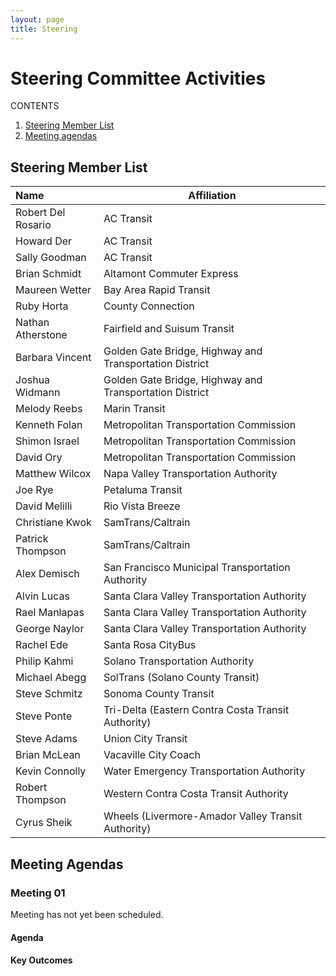 ```yaml
---
layout: page
title: Steering
---
```


# Steering Committee Activities

CONTENTS

1. [Steering Member List](#steering-member-list)
2. [Meeting agendas](#meeting-agendas)

## Steering Member List

| **Name**                               | **Affiliation**                                        |
|:---------------------------------------|--------------------------------------------------------|
| Robert Del Rosario                     | AC Transit                                             | 
| Howard Der                             | AC Transit                                             | 
| Sally Goodman                          | AC Transit                                             |
| Brian Schmidt                          | Altamont Commuter Express                              |
| Maureen Wetter                         | Bay Area Rapid Transit                                 |
| Ruby Horta                             | County Connection                                      |
| Nathan Atherstone                      | Fairfield and Suisum Transit                           |
| Barbara Vincent                        | Golden Gate Bridge, Highway and Transportation District|
| Joshua Widmann                         | Golden Gate Bridge, Highway and Transportation District|
| Melody Reebs                           | Marin Transit                                          |
| Kenneth Folan                          | Metropolitan Transportation Commission                 |
| Shimon Israel                          | Metropolitan Transportation Commission                 |
| David Ory                              | Metropolitan Transportation Commission                 |
| Matthew Wilcox                         | Napa Valley Transportation Authority                   |
| Joe Rye                                | Petaluma Transit                                       |
| David Melilli                          | Rio Vista Breeze                                       |
| Christiane Kwok                        | SamTrans/Caltrain                                      |
| Patrick Thompson                       | SamTrans/Caltrain                                      |
| Alex Demisch                           | San Francisco Municipal Transportation Authority       |
| Alvin Lucas                            | Santa Clara Valley Transportation Authority            |
| Rael Manlapas                          | Santa Clara Valley Transportation Authority            |
| George Naylor                          | Santa Clara Valley Transportation Authority            |
| Rachel Ede                             | Santa Rosa CityBus                                     |
| Philip Kahmi                           | Solano Transportation Authority                        |
| Michael Abegg                          | SolTrans (Solano County Transit)                       |
| Steve Schmitz                          | Sonoma County Transit                                  |
| Steve Ponte                            | Tri-Delta (Eastern Contra Costa Transit Authority)     |
| Steve Adams                            | Union City Transit                                     |
| Brian McLean                           | Vacaville City Coach                                   |
| Kevin Connolly                         | Water Emergency Transportation Authority               |
| Robert Thompson                        | Western Contra Costa Transit Authority                 |
| Cyrus Sheik                            | Wheels (Livermore-Amador Valley Transit Authority)     |


## Meeting Agendas

### Meeting 01
Meeting has not yet been scheduled.

#### Agenda
#### Key Outcomes

